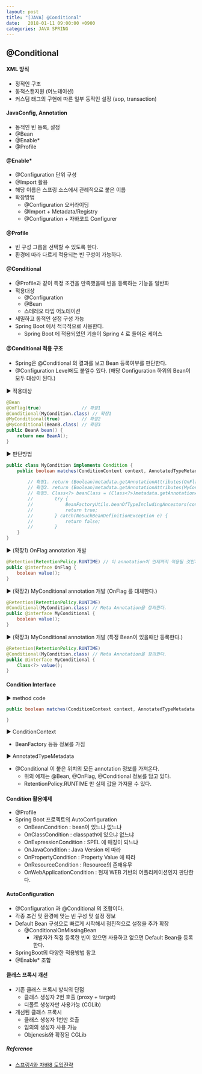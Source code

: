 ```yaml
---
layout: post
title: "[JAVA] @Conditional"
date:   2018-01-11 09:00:00 +0900
categories: JAVA SPRING
---
```


## @Conditional

#### XML 방식
 - 정적인 구조
 - 동적스캔지원 (어노테이션)
 - 커스텀 태그의 구현에 따른 일부 동적인 설정 (aop, transaction)
 
#### JavaConfig, Annotation
 - 동적인 빈 등록, 설정
 - @Bean
 - @Enable*
 - @Profile

#### @Enable*
 - @Configuration 단위 구성
 - @Import 활용
 - 해당 이름은 스프링 소스에서 관례적으로 붙은 이름
  - 확장방법
    - @Configuration 오버라이딩
    - @Import + Metadata/Registry
    - @Configuration + 자바코드 Configurer

#### @Profile
 - 빈 구성 그룹을 선택할 수 있도록 한다.
 - 환경에 따라 다르게 적용되는 빈 구성이 가능하다.

#### @Conditional
 - @Profile과 같이 특정 조건을 만족했을때 빈을 등록하는 기능을 일반화
 - 적용대상
    - @Configuration
    - @Bean
    - 스테레오 타입 어노테이션
 - 세밀하고 동적인 설정 구성 가능
 - Spring Boot 에서 적극적으로 사용한다.
    - Spring Boot 에 적용되었던 기술이 Spring 4 로 들어온 케이스

#### @Conditional 적용 구조
 - Spring은 @Conditional 의 결과를 보고 Bean 등록여부를 판단한다.
 - @Configuration Level에도 붙일수 있다. (해당 Configuration 하위의 Bean이 모두 대상이 된다.)

▶ 적용대상
~~~java
@Bean
@OnFlag(true)               // 확장1 
@Conditional(MyCondition.class) // 확장1 
@MyConditional(true)        // 확장2 
@MyConditional(BeanB.class) // 확장3
public BeanA bean() {
    return new BeanA();
}
~~~

▶ 판단방법
~~~java 
public class MyCondition implements Condition {
    public boolean matches(ConditionContext context, AnnotatedTypeMetadata metadata) {
        
        // 확장1. return (Boolean)metadata.getAnnotationAttributes(OnFlag.class.getName()).get("value");
        // 확장2. return (Boolean)metadata.getAnnotationAttributes(MyConditional.class.getName()).get("value");
        // 확장3. Class<?> beanClass = (Class<?>)metadata.getAnnotationAttributes(MyConditional.class.getName()).get("value");
        //        try {
        //            BeanFactoryUtils.beanOfTypeIncludingAncestors(context.getBeanFactory(), beanClass);
        //            return true;  
        //        } catch(NoSuchBeanDefinitionException e) {
        //            return false;
        //        }
    }
}
~~~

▶ (확장1) OnFlag annotation 개발
~~~java
@Retention(RetentionPolicy.RUNTIME) // 이 annotation이 언제까지 적용될 것인가? Default는 Class
public @interface OnFlag {
    boolean value();
}
~~~

▶ (확장2) MyConditional annotation 개발 (OnFlag 를 대체한다.)
~~~java
@Retention(RetentionPolicy.RUNTIME) 
@Conditional(MyCondition.class) // Meta Annotation을 정의한다.
public @interface MyConditional {
    boolean value();
}
~~~

▶ (확장3) MyConditional annotation 개발 (특정 Bean이 있을때만 등록한다.)
~~~java
@Retention(RetentionPolicy.RUNTIME) 
@Conditional(MyCondition.class) // Meta Annotation을 정의한다.
public @interface MyConditional {
    Class<?> value();
}
~~~

#### Condition Interface
▶ method code
~~~java
public boolean matches(ConditionContext context, AnnotatedTypeMetadata metadata) {
     
}
~~~

▶ ConditionContext
 - BeanFactory 등등 정보를 가짐

▶ AnnotatedTypeMetadata
 - @Conditional 이 붙은 위치의 모든 annotation 정보를 가져온다. 
    - 위의 예제는 @Bean, @OnFlag, @Conditional 정보를 담고 있다.
    - RetentionPolicy.RUNTIME 만 실제 값을 가져올 수 있다.

#### Condition 활용예제
 - @Profile
 - Spring Boot 프로젝트의 AutoConfiguration 
    - OnBeanCondition : bean이 있느냐 없느냐
    - OnClassCondition : classpath에 있으냐 없느냐
    - OnExpressionCondition : SPEL 에 매칭이 되느냐 
    - OnJavaCondition : Java Version 에 따라
    - OnPropertyCondition : Property Value 에 따라
    - OnResourceCondition : Resource의 존재유무
    - OnWebApplicationCondition : 현재 WEB 기반의 어플리케이션인지 판단한다.

#### AutoConfiguration
 - @Configuration 과 @Conditional 의 조합이다.
 - 각종 조건 및 환경에 맞는 빈 구성 및 설정 정보
 - Default Bean 구성으로 빠르게 시작해서 점진적으로 설정을 추가 확장
    - @ConditionalOnMissingBean
        - 개발자가 직접 등록한 빈이 있으면 사용하고 없으면 Default Bean을 등록한다.
 - SpringBoot의 다양한 적용방법 참고
 - @Enable* 조합
 
#### 클래스 프록시 개선 
 - 기존 클래스 프록시 방식의 단점
    - 클래스 생성자 2번 호출 (proxy + target)
    - 디폴트 생성자만 사용가능 (CGLib)
 - 개선된 클래스 프록시
    - 클래스 생성자 1번만 호출
    - 임의의 생성자 사용 가능
    - Objenesis와 확장된 CGLib



##### Reference
 - [스프링4와 자바8 도입전략](http://olc.kr/course/course_online_view.jsp?id=437)
